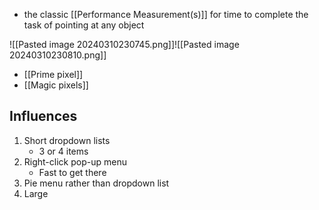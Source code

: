 - the classic [[Performance Measurement(s)]] for time to complete the task of pointing at any object

![[Pasted image 20240310230745.png]]![[Pasted image 20240310230810.png]]

- [[Prime pixel]]
- [[Magic pixels]]

## Influences
1. Short dropdown lists
	- 3 or 4 items
2. Right-click pop-up menu
	- Fast to get there
3. Pie menu rather than dropdown list
4. Large